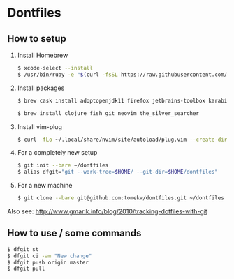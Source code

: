 # Dontfiles

## How to setup

1. Install Homebrew
	```bash
	$ xcode-select --install
	$ /usr/bin/ruby -e "$(curl -fsSL https://raw.githubusercontent.com/Homebrew/install/master/install)"
	```

1. Install packages
	```bash
	$ brew cask install adoptopenjdk11 firefox jetbrains-toolbox karabiner-elements keybase
	```

	```bash
	$ brew install clojure fish git neovim the_silver_searcher
	```

1. Install vim-plug
	```bash
	$ curl -fLo ~/.local/share/nvim/site/autoload/plug.vim --create-dirs https://raw.githubusercontent.com/junegunn/vim-plug/master/plug.vim
	```

1. For a completely new setup
	```bash
	$ git init --bare ~/dontfiles
	$ alias dfgit="git --work-tree=$HOME/ --git-dir=$HOME/dontfiles"
	```

1. For a new machine
	```bash
	$ git clone --bare git@github.com:tomekw/dontfiles.git ~/dontfiles
	```

Also see: http://www.gmarik.info/blog/2010/tracking-dotfiles-with-git

## How to use / some commands
```bash
$ dfgit st
$ dfgit ci -am "New change"
$ dfgit push origin master
$ dfgit pull
```

